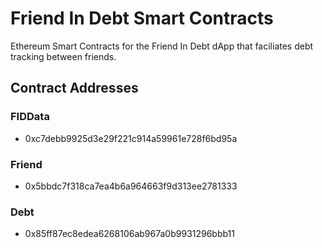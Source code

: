# Friend In Debt Smart Contracts

Ethereum Smart Contracts for the Friend In Debt dApp that faciliates debt tracking between friends.

## Contract Addresses
### FIDData
* 0xc7debb9925d3e29f221c914a59961e728f6bd95a

### Friend
* 0x5bbdc7f318ca7ea4b6a964663f9d313ee2781333

### Debt 
* 0x85ff87ec8edea6268106ab967a0b9931296bbb11
